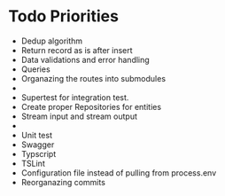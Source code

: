 # Todo Priorities
* Dedup algorithm
* Return record as is after insert
* Data validations and error handling
* Queries
* Organazing the routes into submodules
* 
* Supertest for integration test.
* Create proper Repositories for entities
* Stream input and stream output
*
* Unit test
* Swagger
* Typscript
* TSLint
* Configuration file instead of pulling from process.env
* Reorganazing commits
